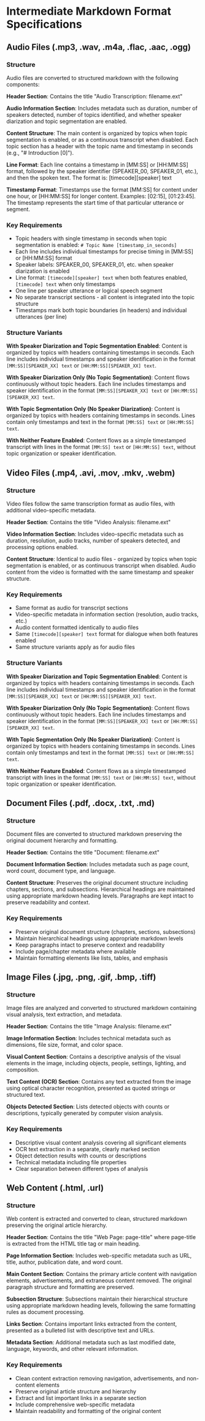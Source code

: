 # Intermediate Markdown Format Specifications

## Audio Files (.mp3, .wav, .m4a, .flac, .aac, .ogg)

### Structure
Audio files are converted to structured markdown with the following components:

**Header Section**: Contains the title "Audio Transcription: filename.ext"

**Audio Information Section**: Includes metadata such as duration, number of speakers detected, number of topics identified, and whether speaker diarization and topic segmentation are enabled.

**Content Structure**: The main content is organized by topics when topic segmentation is enabled, or as a continuous transcript when disabled. Each topic section has a header with the topic name and timestamp in seconds (e.g., "# Introduction [0]").

**Line Format**: Each line contains a timestamp in [MM:SS] or [HH:MM:SS] format, followed by the speaker identifier (SPEAKER_00, SPEAKER_01, etc.), and then the spoken text. The format is: [timecode][speaker] text

**Timestamp Format**: Timestamps use the format [MM:SS] for content under one hour, or [HH:MM:SS] for longer content. Examples: [02:15], [01:23:45]. The timestamp represents the start time of that particular utterance or segment.

### Key Requirements
- Topic headers with single timestamp in seconds when topic segmentation is enabled: `# Topic Name [timestamp_in_seconds]`
- Each line includes individual timestamps for precise timing in [MM:SS] or [HH:MM:SS] format
- Speaker labels: SPEAKER_00, SPEAKER_01, etc. when speaker diarization is enabled
- Line format: `[timecode][speaker] text` when both features enabled, `[timecode] text` when only timestamps
- One line per speaker utterance or logical speech segment
- No separate transcript sections - all content is integrated into the topic structure
- Timestamps mark both topic boundaries (in headers) and individual utterances (per line)

### Structure Variants

**With Speaker Diarization and Topic Segmentation Enabled**:
Content is organized by topics with headers containing timestamps in seconds. Each line includes individual timestamps and speaker identification in the format `[MM:SS][SPEAKER_XX] text` or `[HH:MM:SS][SPEAKER_XX] text`.

**With Speaker Diarization Only (No Topic Segmentation)**:
Content flows continuously without topic headers. Each line includes timestamps and speaker identification in the format `[MM:SS][SPEAKER_XX] text` or `[HH:MM:SS][SPEAKER_XX] text`.

**With Topic Segmentation Only (No Speaker Diarization)**:
Content is organized by topics with headers containing timestamps in seconds. Lines contain only timestamps and text in the format `[MM:SS] text` or `[HH:MM:SS] text`.

**With Neither Feature Enabled**:
Content flows as a simple timestamped transcript with lines in the format `[MM:SS] text` or `[HH:MM:SS] text`, without topic organization or speaker identification.

## Video Files (.mp4, .avi, .mov, .mkv, .webm)

### Structure
Video files follow the same transcription format as audio files, with additional video-specific metadata.

**Header Section**: Contains the title "Video Analysis: filename.ext"

**Video Information Section**: Includes video-specific metadata such as duration, resolution, audio tracks, number of speakers detected, and processing options enabled.

**Content Structure**: Identical to audio files - organized by topics when topic segmentation is enabled, or as continuous transcript when disabled. Audio content from the video is formatted with the same timestamp and speaker structure.

### Key Requirements
- Same format as audio for transcript sections
- Video-specific metadata in information section (resolution, audio tracks, etc.)
- Audio content formatted identically to audio files
- Same `[timecode][speaker] text` format for dialogue when both features enabled
- Same structure variants apply as for audio files

### Structure Variants

**With Speaker Diarization and Topic Segmentation Enabled**:
Content is organized by topics with headers containing timestamps in seconds. Each line includes individual timestamps and speaker identification in the format `[MM:SS][SPEAKER_XX] text` or `[HH:MM:SS][SPEAKER_XX] text`.

**With Speaker Diarization Only (No Topic Segmentation)**:
Content flows continuously without topic headers. Each line includes timestamps and speaker identification in the format `[MM:SS][SPEAKER_XX] text` or `[HH:MM:SS][SPEAKER_XX] text`.

**With Topic Segmentation Only (No Speaker Diarization)**:
Content is organized by topics with headers containing timestamps in seconds. Lines contain only timestamps and text in the format `[MM:SS] text` or `[HH:MM:SS] text`.

**With Neither Feature Enabled**:
Content flows as a simple timestamped transcript with lines in the format `[MM:SS] text` or `[HH:MM:SS] text`, without topic organization or speaker identification.

## Document Files (.pdf, .docx, .txt, .md)

### Structure
Document files are converted to structured markdown preserving the original document hierarchy and formatting.

**Header Section**: Contains the title "Document: filename.ext"

**Document Information Section**: Includes metadata such as page count, word count, document type, and language.

**Content Structure**: Preserves the original document structure including chapters, sections, and subsections. Hierarchical headings are maintained using appropriate markdown heading levels. Paragraphs are kept intact to preserve readability and context.

### Key Requirements
- Preserve original document structure (chapters, sections, subsections)
- Maintain hierarchical headings using appropriate markdown levels
- Keep paragraphs intact to preserve context and readability
- Include page/chapter metadata where available
- Maintain formatting elements like lists, tables, and emphasis

## Image Files (.jpg, .png, .gif, .bmp, .tiff)

### Structure
Image files are analyzed and converted to structured markdown containing visual analysis, text extraction, and metadata.

**Header Section**: Contains the title "Image Analysis: filename.ext"

**Image Information Section**: Includes technical metadata such as dimensions, file size, format, and color space.

**Visual Content Section**: Contains a descriptive analysis of the visual elements in the image, including objects, people, settings, lighting, and composition.

**Text Content (OCR) Section**: Contains any text extracted from the image using optical character recognition, presented as quoted strings or structured text.

**Objects Detected Section**: Lists detected objects with counts or descriptions, typically generated by computer vision analysis.

### Key Requirements
- Descriptive visual content analysis covering all significant elements
- OCR text extraction in a separate, clearly marked section
- Object detection results with counts or descriptions
- Technical metadata including file properties
- Clear separation between different types of analysis

## Web Content (.html, .url)

### Structure
Web content is extracted and converted to clean, structured markdown preserving the original article hierarchy.

**Header Section**: Contains the title "Web Page: page-title" where page-title is extracted from the HTML title tag or main heading.

**Page Information Section**: Includes web-specific metadata such as URL, title, author, publication date, and word count.

**Main Content Section**: Contains the primary article content with navigation elements, advertisements, and extraneous content removed. The original paragraph structure and formatting are preserved.

**Subsection Structure**: Subsections maintain their hierarchical structure using appropriate markdown heading levels, following the same formatting rules as document processing.

**Links Section**: Contains important links extracted from the content, presented as a bulleted list with descriptive text and URLs.

**Metadata Section**: Additional metadata such as last modified date, language, keywords, and other relevant information.

### Key Requirements
- Clean content extraction removing navigation, advertisements, and non-content elements
- Preserve original article structure and hierarchy
- Extract and list important links in a separate section
- Include comprehensive web-specific metadata
- Maintain readability and formatting of the original content

